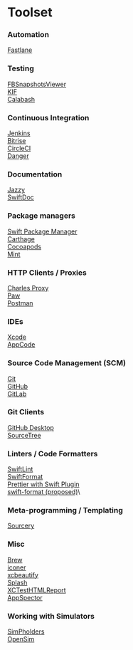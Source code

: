 # Toolset

### Automation

[Fastlane](https://fastlane.tools/)

### Testing

[FBSnapshotsViewer](https://github.com/Antondomashnev/FBSnapshotsViewer)\
[KIF](https://github.com/kif-framework/KIF)\
[Calabash](https://calaba.sh)

### Continuous Integration

[Jenkins](https://jenkins.io)\
[Bitrise](https://www.bitrise.io/)\
[CircleCI](https://circleci.com)\
[Danger](https://danger.systems/)

### Documentation

[Jazzy](https://github.com/realm/jazzy)\
[SwiftDoc](https://swiftdoc.org/)

### Package managers

[Swift Package Manager](https://github.com/apple/swift-package-manager)\
[Carthage](https://github.com/Carthage/Carthage)\
[Cocoapods](https://cocoapods.org/)\
[Mint](https://github.com/yonaskolb/Mint)

### HTTP Clients / Proxies

[Charles Proxy](https://www.charlesproxy.com)\
[Paw](https://paw.cloud)\
[Postman](https://www.getpostman.com)

### IDEs

[Xcode](https://developer.apple.com/xcode/)\
[AppCode](https://www.jetbrains.com/objc/)

### Source Code Management (SCM)

[Git](https://git-scm.com)\
[GitHub](https://github.com)\
[GitLab](https://about.gitlab.com)

### Git Clients

[GitHub Desktop](https://desktop.github.com)\
[SourceTree](https://www.sourcetreeapp.com)

### Linters / Code Formatters

[SwiftLint](https://github.com/realm/SwiftLint)\
[SwiftFormat](https://github.com/nicklockwood/SwiftFormat)\
[Prettier with Swift Plugin](https://github.com/prettier/prettier)\
[swift-format (proposed)](https://github.com/google/swift/tree/format)\

### Meta-programming / Templating

[Sourcery](https://github.com/krzysztofzablocki/Sourcery)

### Misc

[Brew](https://brew.sh/)\
[iconer](https://gitlab.com/corekit/iconer)\
[xcbeautify](https://github.com/thii/xcbeautify)\
[Splash](https://github.com/JohnSundell/Splash)\
[XCTestHTMLReport](https://github.com/TitouanVanBelle/XCTestHTMLReport)\
[AppSpector](https://appspector.com/)

### Working with Simulators

[SimPholders](https://simpholders.com)\
[OpenSim](https://github.com/luosheng/OpenSim)
